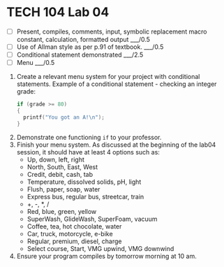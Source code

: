 # TECH 104 Lab 04
- [ ] Present, compiles, comments, input, symbolic replacement macro constant, calculation, formatted output ___/0.5
- [ ] Use of Allman style as per p.91 of textbook. ___/0.5
- [ ] Conditional statement demonstrated ___/2.5
- [ ] Menu ___/0.5

1.  Create a relevant menu system for your project with conditional statements.
    Example of a conditional statement - checking an integer grade:
    ```c
    if (grade >= 80)
    {
      printf("You got an A!\n");
    }
    ```
2.  Demonstrate one functioning ```if``` to your professor.
3.  Finish your menu system. As discussed at the beginning of the lab04 session, it should have at least 4 options such as:
    - Up, down, left, right
    - North, South, East, West
    - Credit, debit, cash, tab
    - Temperature, dissolved solids, pH, light
    - Flush, paper, soap, water
    - Express bus, regular bus, streetcar, train
    - +, -, *, /
    - Red, blue, green, yellow
    - SuperWash, GlideWash, SuperFoam, vacuum
    - Coffee, tea, hot chocolate, water
    - Car, truck, motorcycle, e-bike
    - Regular, premium, diesel, charge
    - Select course, Start, VMG upwind, VMG downwind
5.  Ensure your program compiles by tomorrow morning at 10 am.
